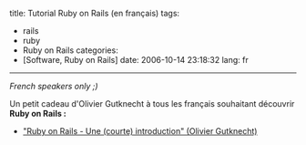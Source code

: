 title: Tutorial Ruby on Rails (en français)
tags:
- rails
- ruby
- Ruby on Rails
categories:
- [Software, Ruby on Rails]
date: 2006-10-14 23:18:32
lang: fr
---

_French speakers only ;)_

Un petit cadeau d'Olivier Gutknecht à  tous les français souhaitant découvrir **Ruby on Rails :**

*   ["Ruby on Rails - Une (courte) introduction" (Olivier Gutknecht)](/files/comp/rails-intro.pdf)